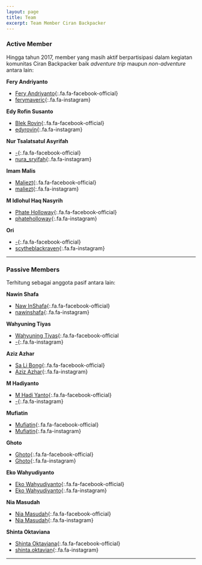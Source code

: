 ```yaml
---
layout: page
title: Team
excerpt: Team Member Ciran Backpacker
---
```

### Active Member

Hingga tahun 2017, member yang masih aktif berpartisipasi dalam kegiatan komunitas Ciran Backpacker baik *adventure trip* maupun *non-adventure* antara lain:

**Fery Andriyanto**

- [ Fery Andriyanto](https://facebook.com/fery.andriyanto){:.fa.fa-facebook-official}
- [ ferymaveric](https://www.instagram.com/ferymaveric/){:.fa.fa-instagram}

**Edy Rofin Susanto**

- [ Blek Rovin](https://facebook.com/100007365459597){:.fa.fa-facebook-official}
- [ edyrovin](https://www.instagram/edyrovin){:.fa.fa-instagram}

**Nur Tsalatsatul Asyrifah**

- [ -](/){:.fa.fa-facebook-official}
- [ nura_sryifah](https://www.instagram.com/nura_syrifah/){:.fa.fa-instagram}

**Imam Malis** 

- [ Maliezt](https://facebook.com/maliezt.sevenfoldism){:.fa.fa-facebook-official}
- [ maliezt](https://www.instagram.com/maliezt){:.fa.fa-instagram}
 
**M Idlohul Haq Nasyrih**

- [ Phate Holloway](https://facebook.com/phateholloway){:.fa.fa-facebook-official}
- [ phateholloway](https://www.instagram.com/phateholloway){:.fa.fa-instagram}

**Ori**

- [ -](/){:.fa.fa-facebook-official}
- [ scytheblackraven](https://www.instagram.com/scytheblackraven/){:.fa.fa-instagram}
___

### Passive Members

Terhitung sebagai anggota pasif antara lain:

**Nawin Shafa**

- [ Naw InShafa](https://facebook.com/naw.inshafa){:.fa.fa-facebook-official}
- [ nawinshafa](http://www.instagram.com/nawinshafa){:.fa.fa-instagram}

**Wahyuning Tiyas**

- [ Wahyuning Tiyas](https://facebook.com/tyaz.c.qmue){:.fa.fa-facebook-official
- [ -](/){:.fa.fa-instagram}

**Aziz Azhar**

- [Sa Li Bong](https://facebook.com/100000772036574){:.fa.fa-facebook-official}
- [Aziz Azhar](/){:.fa.fa-instagram}

**M Hadiyanto**

- [ M Hadi Yanto](https://facebook.com/muntahid){:.fa.fa-facebook-official}
- [ -](/){:.fa.fa-instagram}

**Mufiatin**

- [ Mufiatin](/){:.fa.fa-facebook-official}
- [ Mufiatin](/){:.fa.fa-instagram}

**Ghoto**

- [ Ghoto](/){:.fa.fa-facebook-official}
- [ Ghoto](/){:.fa.fa-instagram}


**Eko Wahyudiyanto**

- [ Eko Wahyudiyanto](/){:.fa.fa-facebook-official}
- [ Eko Wahyudiyanto](/){:.fa.fa-instagram}

**Nia Masudah**

- [ Nia Masudah](/){:.fa.fa-facebook-official}
- [ Nia Masudah](/){:.fa.fa-instagram}

**Shinta Oktaviana**

- [ Shinta Oktaviana](https://facebook.com/100000357524498){:.fa.fa-facebook-official}
- [ shinta.oktavian](https://instagram.com/shinta.oktavian){:.fa.fa-instagram}
___

